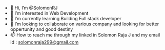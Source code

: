 - 👋 Hi, I’m @SolomonRJ
- 👀 I’m interested in Web Development
- 🌱 I’m currently learning Building Full stack developer
- 💞️ I’m looking to collaborate on various company and looking for better oppertunity and good destiny 
- 📫 How to reach me through my linked in Solomon Raja J and my email id : solomonraja299@gmail.com

<!---
SolomonRJ/SolomonRJ is a ✨ special ✨ repository because its `README.md` (this file) appears on your GitHub profile.
You can click the Preview link to take a look at your changes.
--->
